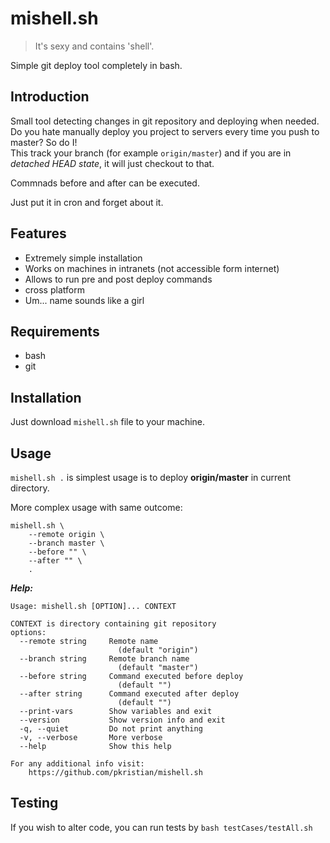 # mishell.sh
> It's sexy and contains 'shell'.

Simple git deploy tool completely in bash.

## Introduction
Small tool detecting changes in git repository and deploying when needed.
Do you hate manually deploy you project to servers every time you push to master? So do I!  
This track your branch (for example `origin/master`) and if you are in *detached HEAD state*, it will just checkout to that.
  
Commnads before and after can be executed.  

Just put it in cron and forget about it.

## Features
 - Extremely simple installation
 - Works on machines in intranets (not accessible form internet)
 - Allows to run pre and post deploy commands
 - cross platform
 - Um... name sounds like a girl
 
## Requirements
 - bash
 - git
 
## Installation
Just download `mishell.sh` file to your machine.

## Usage
`mishell.sh .` is simplest usage is to deploy **origin/master** in current directory.

More complex usage with same outcome:
```
mishell.sh \
	--remote origin \
	--branch master \
	--before "" \
	--after "" \
	.
```

***Help:***  
```
Usage: mishell.sh [OPTION]... CONTEXT

CONTEXT is directory containing git repository
options:
  --remote string     Remote name
                        (default "origin")
  --branch string     Remote branch name
                        (default "master")
  --before string     Command executed before deploy
                        (default "")
  --after string      Command executed after deploy
                        (default "")
  --print-vars        Show variables and exit
  --version           Show version info and exit
  -q, --quiet         Do not print anything
  -v, --verbose       More verbose
  --help              Show this help

For any additional info visit:
    https://github.com/pkristian/mishell.sh
```

## Testing
If you wish to alter code, you can run tests by `bash testCases/testAll.sh`

